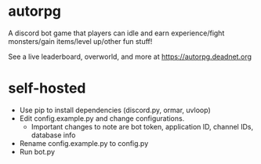 # autorpg

A discord bot game that players can idle and earn experience/fight monsters/gain items/level up/other fun stuff!

See a live leaderboard, overworld, and more at https://autorpg.deadnet.org

# self-hosted

- Use pip to install dependencies (discord.py, ormar, uvloop)
- Edit config.example.py and change configurations.
  - Important changes to note are bot token, application ID, channel IDs, database info
- Rename config.example.py to config.py
- Run bot.py

